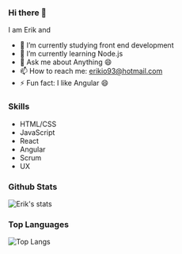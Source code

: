 ### Hi there 👋

<!--
**erikaxe/erikaxe** is a ✨ _special_ ✨ repository because its `README.md` (this file) appears on your GitHub profile.
-->
<!--
Here are some ideas to get you started:
-->
I am Erik and
- 🔭 I’m currently studying front end development
- 🌱 I’m currently learning Node.js
- 💬 Ask me about Anything 😄
- 📫 How to reach me: erikio93@hotmail.com
- ⚡ Fun fact: I like Angular 😄

### Skills

  - HTML/CSS
  - JavaScript
  - React
  - Angular
  - Scrum
  - UX
  
### Github Stats

![Erik's stats](https://github-readme-stats.vercel.app/api?username=erikaxe&count_private=true&show_icons=true&theme=radical)

### Top Languages

![Top Langs](https://github-readme-stats.vercel.app/api/top-langs/?username=erikaxe&show_icons=true&theme=radical)

